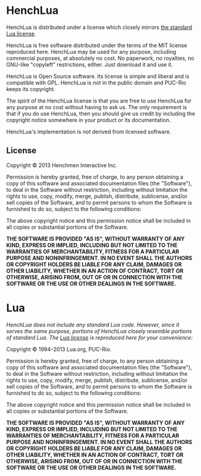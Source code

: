 HenchLua
===================

HenchLua is distributed under a license which closely mirrors [the standard Lua license](http://www.lua.org/license.html).

HenchLua is free software distributed under the terms of the MIT license reproduced here. HenchLua may be used for any purpose, including commercial purposes, at absolutely no cost. No paperwork, no royalties, no GNU-like "copyleft" restrictions, either. Just download it and use it.

HenchLua is Open Source software. Its license is simple and liberal and is compatible with GPL. HenchLua is not in the public domain and PUC-Rio keeps its copyright.

The spirit of the HenchLua license is that you are free to use HenchLua for any purpose at no cost without having to ask us. The only requirement is that if you do use HenchLua, then you should give us credit by including the copyright notice somewhere in your product or its documentation.

HenchLua's implementation is not derived from licensed software.

License
-------------------

Copyright © 2013 Henchmen Interactive Inc.

Permission is hereby granted, free of charge, to any person obtaining a copy of this software and associated documentation files (the "Software"), to deal in the Software without restriction, including without limitation the rights to use, copy, modify, merge, publish, distribute, sublicense, and/or sell copies of the Software, and to permit persons to whom the Software is furnished to do so, subject to the following conditions:

The above copyright notice and this permission notice shall be included in all copies or substantial portions of the Software.

**THE SOFTWARE IS PROVIDED "AS IS", WITHOUT WARRANTY OF ANY KIND, EXPRESS OR IMPLIED, INCLUDING BUT NOT LIMITED TO THE WARRANTIES OF MERCHANTABILITY, FITNESS FOR A PARTICULAR PURPOSE AND NONINFRINGEMENT. IN NO EVENT SHALL THE AUTHORS OR COPYRIGHT HOLDERS BE LIABLE FOR ANY CLAIM, DAMAGES OR OTHER LIABILITY, WHETHER IN AN ACTION OF CONTRACT, TORT OR OTHERWISE, ARISING FROM, OUT OF OR IN CONNECTION WITH THE SOFTWARE OR THE USE OR OTHER DEALINGS IN THE SOFTWARE.**

Lua
===================

*HenchLua does not include any standard Lua code. However, since it serves the same purpose, portions of HenchLua closely resemble portions of standard Lua. The [Lua license](http://www.lua.org/license.html) is reproduced here for your convenience:*

Copyright © 1994–2013 Lua.org, PUC-Rio.

Permission is hereby granted, free of charge, to any person obtaining a copy of this software and associated documentation files (the "Software"), to deal in the Software without restriction, including without limitation the rights to use, copy, modify, merge, publish, distribute, sublicense, and/or sell copies of the Software, and to permit persons to whom the Software is furnished to do so, subject to the following conditions:

The above copyright notice and this permission notice shall be included in all copies or substantial portions of the Software.

**THE SOFTWARE IS PROVIDED "AS IS", WITHOUT WARRANTY OF ANY KIND, EXPRESS OR IMPLIED, INCLUDING BUT NOT LIMITED TO THE WARRANTIES OF MERCHANTABILITY, FITNESS FOR A PARTICULAR PURPOSE AND NONINFRINGEMENT. IN NO EVENT SHALL THE AUTHORS OR COPYRIGHT HOLDERS BE LIABLE FOR ANY CLAIM, DAMAGES OR OTHER LIABILITY, WHETHER IN AN ACTION OF CONTRACT, TORT OR OTHERWISE, ARISING FROM, OUT OF OR IN CONNECTION WITH THE SOFTWARE OR THE USE OR OTHER DEALINGS IN THE SOFTWARE.**